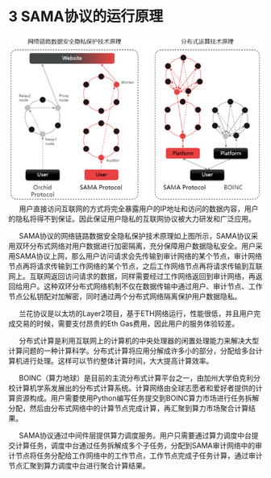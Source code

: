 # 3 SAMA协议的运行原理
![SAMA协议的运行原理](SAMA运行原理.png)<br>
&emsp;&ensp;用户直接访问互联网的方式将完全暴露用户的IP地址和访问的数据内容，用户的隐私将得不到保证。因此保证用户隐私的互联网协议被大力研发和广泛应用。<br>

&emsp;&ensp;SAMA协议的网络链路数据安全隐私保护技术原理如上图所示，SAMA协议采用双环分布式网络对用户数据进行加密隔离，充分保障用户数据隐私安全。用户采用SAMA协议上网，那么用户访问请求会先传输到审计网络的某个节点，审计网络节点再将请求传输到工作网络的某个节点，之后工作网络节点再将请求传输到互联网上。互联网返回访问请求的数据，同样需要经过工作网络返回到审计网络，再返回给用户。这种双环分布式网络机制不仅在数据传输中通过用户、审计节点、工作节点公私钥配对加解密，同时通过两个分布式网络隔离保护用户数据隐私。<br>

&emsp;&ensp;兰花协议是以太坊的Layer2项目，基于ETH网络运行，性能很低，并且用户完成交易的时候，需要支付昂贵的Eth Gas费用，因此用户的服务体验较差。<br>

&emsp;&ensp;分布式计算是利用互联网上的计算机的中央处理器的闲置处理能力来解决大型计算问题的一种计算科学。分布式计算将应用分解成许多小的部分，分配给多台计算机进行处理。这样可以节约整体计算时间，大大提高计算效率。<br>

&emsp;&ensp;BOINC（算力地球）是目前的主流分布式计算平台之一，由加州大学伯克利分校计算机学系发展出的分布式计算系统。计算网络由全球志愿者和爱好者提供的计算资源构成。用户需要使用Python编写任务提交到BOINC算力市场进行任务拆解分配，然后由分布式网络中的计算节点完成计算，再汇聚到算力市场聚合计算结果。<br>

&emsp;&ensp;SAMA协议通过中间件层提供算力调度服务。用户只需要通过算力调度中台提交计算任务，调度中台通过任务拆解成多个子任务，分配到SAMA审计网络中的审计节点将任务分配给工作网络中的工作节点，工作节点完成子任务计算，通过审计节点汇聚到算力调度中台进行聚合计算结果。<br>
